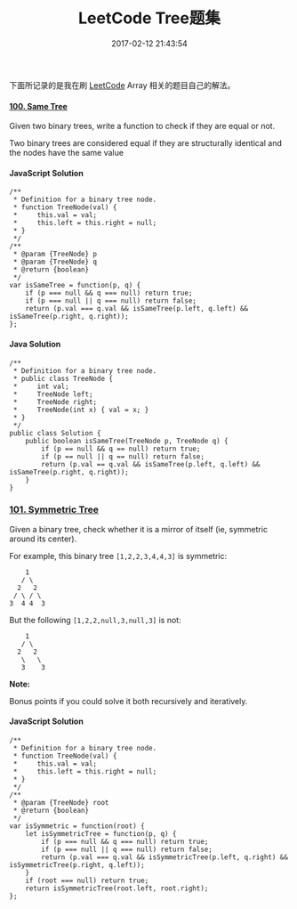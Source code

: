 ﻿---
title: LeetCode Tree题集
date: 2017-02-12 21:43:54
categories: coding
tags:
  - LeetCode
  - Tree
  - Java
  - JavaScript
---


下面所记录的是我在刷 [LeetCode](https://leetcode.com) Array 相关的题目自己的解法。

#### [100. Same Tree](https://leetcode.com/problems/same-tree/)

Given two binary trees, write a function to check if they are equal or not.

Two binary trees are considered equal if they are structurally identical and the nodes have the same value

#### JavaScript Solution

```
/**
 * Definition for a binary tree node.
 * function TreeNode(val) {
 *     this.val = val;
 *     this.left = this.right = null;
 * }
 */
/**
 * @param {TreeNode} p
 * @param {TreeNode} q
 * @return {boolean}
 */
var isSameTree = function(p, q) {
    if (p === null && q === null) return true;
    if (p === null || q === null) return false;
    return (p.val === q.val && isSameTree(p.left, q.left) && isSameTree(p.right, q.right));
};
```

#### Java Solution

```
/**
 * Definition for a binary tree node.
 * public class TreeNode {
 *     int val;
 *     TreeNode left;
 *     TreeNode right;
 *     TreeNode(int x) { val = x; }
 * }
 */
public class Solution {
    public boolean isSameTree(TreeNode p, TreeNode q) {
        if (p == null && q == null) return true;
        if (p == null || q == null) return false;
        return (p.val == q.val && isSameTree(p.left, q.left) && isSameTree(p.right, q.right));
    }
}
```

<!--more-->

### [101. Symmetric Tree](https://leetcode.com/problems/symmetric-tree/)

Given a binary tree, check whether it is a mirror of itself (ie, symmetric around its center).

For example, this binary tree `[1,2,2,3,4,4,3]` is symmetric:

```
    1
   / \
  2   2
 / \ / \
3  4 4  3
```

But the following `[1,2,2,null,3,null,3]` is not:

```
    1
   / \
  2   2
   \   \
   3    3
```

**Note:**

Bonus points if you could solve it both recursively and iteratively.

#### JavaScript Solution

```
/**
 * Definition for a binary tree node.
 * function TreeNode(val) {
 *     this.val = val;
 *     this.left = this.right = null;
 * }
 */
/**
 * @param {TreeNode} root
 * @return {boolean}
 */
var isSymmetric = function(root) {
	let isSymmetricTree = function(p, q) {
    	if (p === null && q === null) return true;
    	if (p === null || q === null) return false;
    	return (p.val === q.val && isSymmetricTree(p.left, q.right) && isSymmetricTree(p.right, q.left));
    }
    if (root === null) return true;
    return isSymmetricTree(root.left, root.right);
};
```








